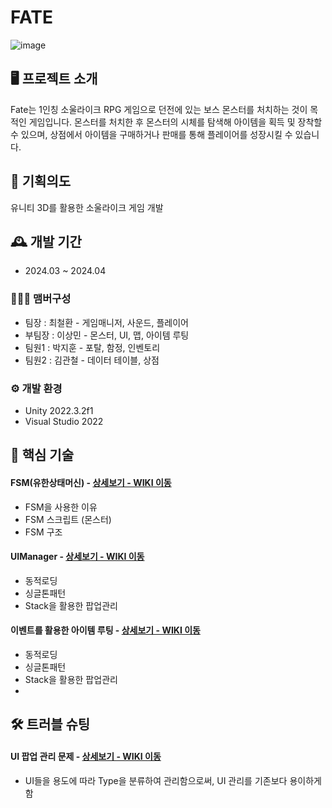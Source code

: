 # FATE 
![image](https://github.com/user-attachments/assets/1f29b387-c7f1-46af-8f22-7d1d85fc7ce7)




## 🖥️ 프로젝트 소개
Fate는 1인칭 소울라이크 RPG 게임으로 던전에 있는 보스 몬스터를 처치하는 것이 목적인 게임입니다.
몬스터를 처치한 후 몬스터의 시체를 탐색해 아이템을 획득 및 장착할 수 있으며, 상점에서 아이템을 구매하거나
판매를 통해 플레이어를 성장시킬 수 있습니다.
<br>

## 📜 기획의도
유니티 3D를 활용한 소울라이크 게임 개발

## 🕰️ 개발 기간
* 2024.03 ~ 2024.04

### 🧑‍🤝‍🧑 맴버구성
 - 팀장  : 최철환 - 게임매니저, 사운드, 플레이어
 - 부팀장 : 이상민 - 몬스터, UI, 맵, 아이템 루팅
 - 팀원1 : 박지훈 - 포탈, 함정, 인벤토리
 - 팀원2 : 김관철 - 데이터 테이블, 상점

### ⚙️ 개발 환경
- Unity 2022.3.2f1
- Visual Studio 2022

## 📌 핵심 기술
#### FSM(유한상태머신) - <a href="https://github.com/oeto2/Project_D/wiki/FSM-(%EC%9C%A0%ED%95%9C%EC%83%81%ED%83%9C%EB%A8%B8%EC%8B%A0)" >상세보기 - WIKI 이동</a>
- FSM을 사용한 이유
- FSM 스크립트 (몬스터)
- FSM 구조

#### UIManager - <a href="https://github.com/oeto2/Project_D/wiki/UIManager" >상세보기 - WIKI 이동</a>
- 동적로딩
- 싱글톤패턴
- Stack을 활용한 팝업관리

#### 이벤트를 활용한 아이템 루팅 - <a href="https://github.com/oeto2/Project_D/wiki/UIManager" >상세보기 - WIKI 이동</a>
- 동적로딩
- 싱글톤패턴
- Stack을 활용한 팝업관리
- 
## 🛠️ 트러블 슈팅
#### UI 팝업 관리 문제 - <a href="https://github.com/oeto2/Project_D/wiki/%ED%8A%B8%EB%9F%AC%EB%B8%94-%EC%8A%88%ED%8C%85" >상세보기 - WIKI 이동</a>
- UI들을 용도에 따라 Type을 분류하여 관리함으로써, UI 관리를 기존보다 용이하게함
